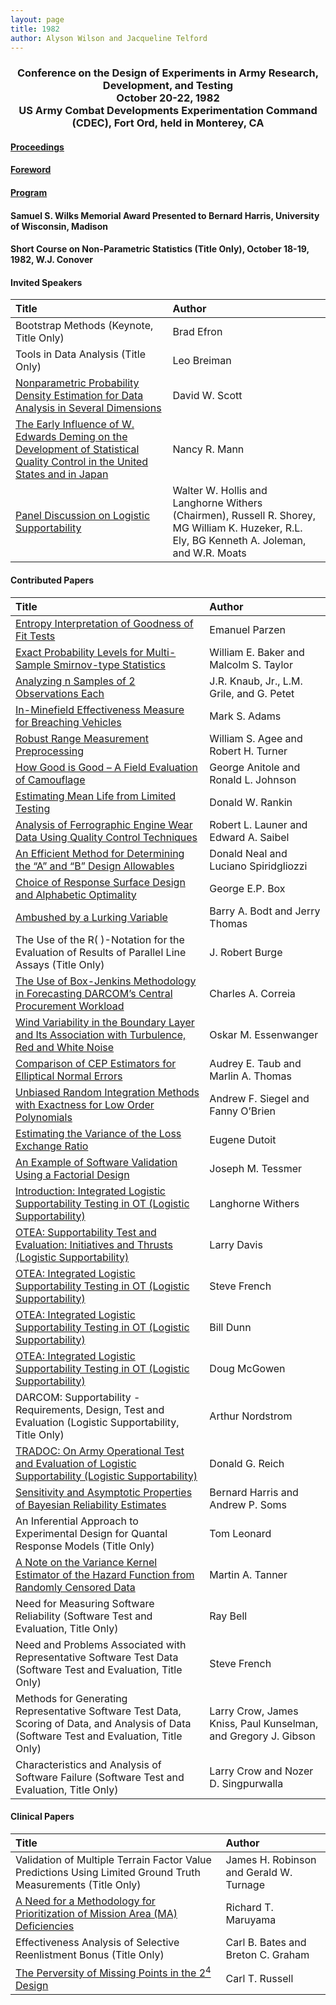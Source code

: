 ```yaml
---
layout: page
title: 1982
author: Alyson Wilson and Jacqueline Telford
---
```

<div align="center"><h3>Conference on the Design of Experiments in Army Research, Development, and Testing<br>
October 20-22, 1982<br>
US Army Combat Developments Experimentation Command (CDEC), Fort Ord, held in Monterey, CA</h3></div>


#### [Proceedings](https://alysongwilson.github.io/ACAS/DOE4/DOE28.pdf#page=2)

#### [Foreword](https://alysongwilson.github.io/ACAS/DOE4/DOE28.pdf#page=6)

#### [Program](https://alysongwilson.github.io/ACAS/DOE4/DOE28.pdf#page=14)

#### Samuel S. Wilks Memorial Award Presented to Bernard Harris, University of Wisconsin, Madison

#### Short Course on Non-Parametric Statistics (Title Only), October 18-19, 1982, W.J. Conover 

#### Invited Speakers

| Title | Author |
| :--- | :--- |
| Bootstrap Methods (Keynote, Title Only) | Brad Efron |
| Tools in Data Analysis (Title Only) | Leo Breiman |
| [Nonparametric Probability Density Estimation for Data Analysis in Several Dimensions](https://alysongwilson.github.io/ACAS/DOE4/DOE28.pdf#page=408) | David W. Scott |
| [The Early Influence of W. Edwards Deming on the Development of Statistical Quality Control in the United States and in Japan](https://alysongwilson.github.io/ACAS/DOE4/DOE28.pdf#page=596) | Nancy R. Mann |
| [Panel Discussion on Logistic Supportability](https://alysongwilson.github.io/ACAS/DOE4/DOE28.pdf#page=420) | Walter W. Hollis and Langhorne Withers (Chairmen), Russell R. Shorey, MG William K. Huzeker, R.L. Ely, BG Kenneth A. Joleman, and W.R. Moats |


#### Contributed Papers

| Title | Author |
| :--- | :--- |
| [Entropy Interpretation of Goodness of Fit Tests](https://alysongwilson.github.io/ACAS/DOE4/DOE28.pdf#page=22) | Emanuel Parzen |
| [Exact Probability Levels for Multi-Sample Smirnov-type Statistics](https://alysongwilson.github.io/ACAS/DOE4/DOE28.pdf#page=34) | William E. Baker and Malcolm S. Taylor |
| [Analyzing n Samples of 2 Observations Each](https://alysongwilson.github.io/ACAS/DOE4/DOE28.pdf#page=44) | J.R. Knaub, Jr., L.M. Grile, and G. Petet |
| [In-Minefield Effectiveness Measure for Breaching Vehicles](https://alysongwilson.github.io/ACAS/DOE4/DOE28.pdf#page=130) | Mark S. Adams |
| [Robust Range Measurement Preprocessing](https://alysongwilson.github.io/ACAS/DOE4/DOE28.pdf#page=166) | William S. Agee and Robert H. Turner |
| [How Good is Good – A Field Evaluation of Camouflage](https://alysongwilson.github.io/ACAS/DOE4/DOE28.pdf#page=190) | George Anitole and Ronald L. Johnson |
| [Estimating Mean Life from Limited Testing](https://alysongwilson.github.io/ACAS/DOE4/DOE28.pdf#page=196) | Donald W. Rankin |
| [Analysis of Ferrographic Engine Wear Data Using Quality Control Techniques](https://alysongwilson.github.io/ACAS/DOE4/DOE28.pdf#page=616) | Robert L. Launer and Edward A. Saibel |
| [An Efficient Method for Determining the “A” and “B” Design Allowables](https://alysongwilson.github.io/ACAS/DOE4/DOE28.pdf#page=220) | Donald Neal and Luciano Spiridgliozzi |
| [Choice of Response Surface Design and Alphabetic Optimality](https://alysongwilson.github.io/ACAS/DOE4/DOE28.pdf#page=258) | George E.P. Box |  
| [Ambushed by a Lurking Variable](https://alysongwilson.github.io/ACAS/DOE4/DOE28.pdf#page=308) | Barry A. Bodt and Jerry Thomas |
| The Use of the R( )-Notation for the Evaluation of Results of Parallel Line Assays (Title Only) | J. Robert Burge |
| [The Use of Box-Jenkins Methodology in Forecasting DARCOM’s Central Procurement Workload](https://alysongwilson.github.io/ACAS/DOE4/DOE28.pdf#page=320) | Charles A. Correia |
| [Wind Variability in the Boundary Layer and Its Association with Turbulence, Red and White Noise](https://alysongwilson.github.io/ACAS/DOE4/DOE28.pdf#page=350) | Oskar M. Essenwanger |
| [Comparison of CEP Estimators for Elliptical Normal Errors](https://alysongwilson.github.io/ACAS/DOE4/DOE28.pdf#page=330) | Audrey E. Taub and Marlin A. Thomas |
| [Unbiased Random Integration Methods with Exactness for Low Order Polynomials](https://alysongwilson.github.io/ACAS/DOE4/DOE28.pdf#page=372) | Andrew F. Siegel and Fanny O’Brien |
| [Estimating the Variance of the Loss Exchange Ratio](https://alysongwilson.github.io/ACAS/DOE4/DOE28.pdf#page=378) | Eugene Dutoit |
| [An Example of Software Validation Using a Factorial Design](https://alysongwilson.github.io/ACAS/DOE4/DOE28.pdf#page=384) | Joseph M. Tessmer |
| [Introduction: Integrated Logistic Supportability Testing in OT (Logistic Supportability)](https://alysongwilson.github.io/ACAS/DOE4/DOE28.pdf#page=421) | Langhorne Withers |
| [OTEA: Supportability Test and Evaluation: Initiatives and Thrusts (Logistic Supportability)](https://alysongwilson.github.io/ACAS/DOE4/DOE28.pdf#page=427) | Larry Davis |
| [OTEA: Integrated Logistic Supportability Testing in OT (Logistic Supportability)](https://alysongwilson.github.io/ACAS/DOE4/DOE28.pdf#page=435) | Steve French |
| [OTEA: Integrated Logistic Supportability Testing in OT (Logistic Supportability)](https://alysongwilson.github.io/ACAS/DOE4/DOE28.pdf#page=442) | Bill Dunn |
| [OTEA: Integrated Logistic Supportability Testing in OT (Logistic Supportability)](https://alysongwilson.github.io/ACAS/DOE4/DOE28.pdf#page=453) | Doug McGowen |
| DARCOM: Supportability - Requirements, Design, Test and Evaluation (Logistic Supportability, Title Only) | Arthur Nordstrom |
| [TRADOC: On Army Operational Test and Evaluation of Logistic Supportability (Logistic Supportability)](https://alysongwilson.github.io/ACAS/DOE4/DOE28.pdf#page=476) | Donald G. Reich |
| [Sensitivity and Asymptotic Properties of Bayesian Reliability Estimates](https://alysongwilson.github.io/ACAS/DOE4/DOE28.pdf#page=546) | Bernard Harris and Andrew P. Soms |
| An Inferential Approach to Experimental Design for Quantal Response Models (Title Only) | Tom Leonard |
| [A Note on the Variance Kernel Estimator of the Hazard Function from Randomly Censored Data](https://alysongwilson.github.io/ACAS/DOE4/DOE28.pdf#page=586) | Martin A. Tanner |
| Need for Measuring Software Reliability (Software Test and Evaluation, Title Only) | Ray Bell |
| Need and Problems Associated with Representative Software Test Data (Software Test and Evaluation, Title Only) | Steve French |
| Methods for Generating Representative Software Test Data, Scoring of Data, and Analysis of Data (Software Test and Evaluation, Title Only) | Larry Crow, James Kniss, Paul Kunselman, and Gregory J. Gibson |
| Characteristics and Analysis of Software Failure (Software Test and Evaluation, Title Only) | Larry Crow and Nozer D. Singpurwalla |


#### Clinical Papers

| Title | Author |
| :--- | :--- |
| Validation of Multiple Terrain Factor Value Predictions Using Limited Ground Truth Measurements (Title Only) | James H. Robinson and Gerald W. Turnage |
| [A Need for a Methodology for Prioritization of Mission Area (MA) Deficiencies](https://alysongwilson.github.io/ACAS/DOE4/DOE28.pdf#page=364) | Richard T. Maruyama |
| Effectiveness Analysis of Selective Reenlistment Bonus (Title Only) | Carl B. Bates and Breton C. Graham |
| [The Perversity of Missing Points in the 2<sup>4</sup> Design](https://alysongwilson.github.io/ACAS/DOE4/DOE28.pdf#page=520) | Carl T. Russell |
